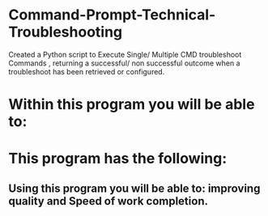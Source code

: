 # Command-Prompt-Technical-Troubleshooting
Created a Python script to Execute Single/ Multiple CMD troubleshoot Commands , returning a successful/ non successful outcome when a troubleshoot has been retrieved or configured.

# Within this program you will be able to:

#### 
#### 
#### 

# This program has the following:

#### 
#### 
#### 
#### 
#### 
#### 

## Using this program you will be able to:  improving quality and Speed of work completion.
